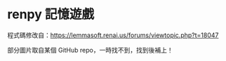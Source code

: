 # renpy 記憶遊戲

程式碼修改自：https://lemmasoft.renai.us/forums/viewtopic.php?t=18047

部分圖片取自某個 GitHub repo，一時找不到，找到後補上！

